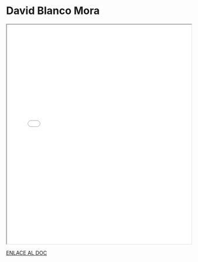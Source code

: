 # David Blanco Mora


<iframe 
  src="/assets/files/David%20Blanco%20Mora-06eecb265e92296cde4559e6c84951f7.pdf" 
  width="100%" 
  height="600px" 
  style={{ border: "none" }} 
></iframe>




[ENLACE AL DOC](../../../static/PDFs/Protocolo/David%20Blanco%20Mora.pdf)